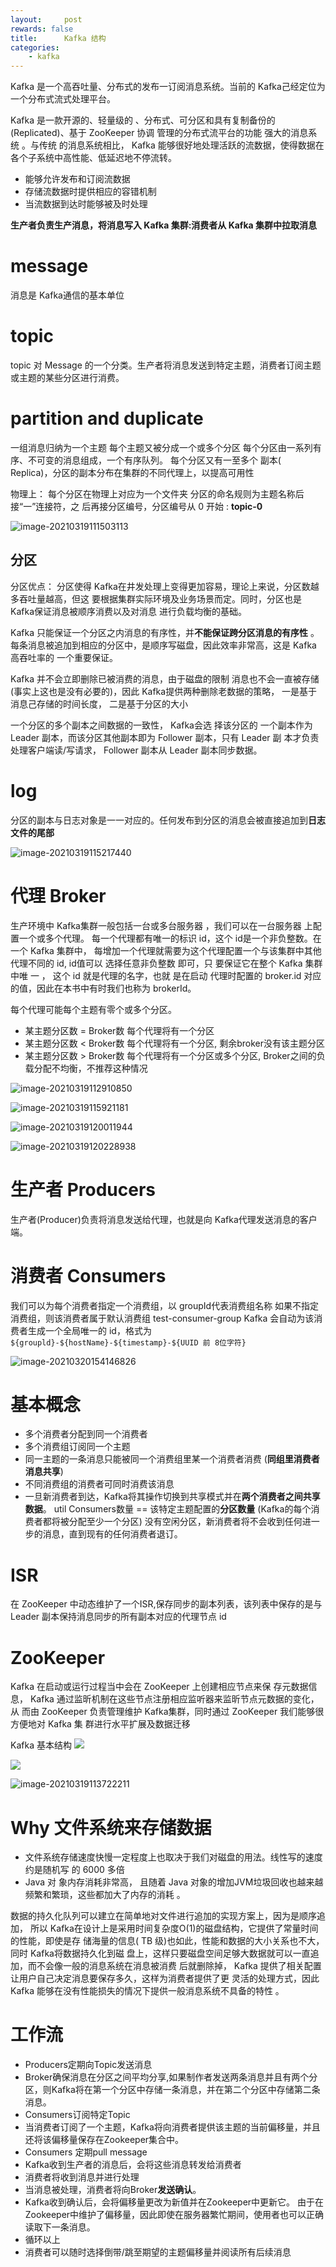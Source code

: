 ```yaml
---
layout:     post
rewards: false
title:      Kafka 结构
categories:
    - kafka
---
```


Kafka 是一个高吞吐量、分布式的发布一订阅消息系统。当前的 Kafka己经定位为一个分布式流式处理平台。

Kafka 是一款开源的、轻量级的 、分布式、可分区和具有复制备份的 (Replicated)、基于 ZooKeeper 协调 管理的分布式流平台的功能 强大的消息系统 。与传统 的消息系统相比， Kafka 能够很好地处理活跃的流数据，使得数据在各个子系统中高性能、低延迟地不停流转。

- 能够允许发布和订阅流数据
- 存储流数据时提供相应的容错机制
- 当流数据到达时能够被及时处理

**生产者负责生产消息，将消息写入 Kafka 集群:消费者从 Kafka 集群中拉取消息**

# message
消息是 Kafka通信的基本单位
# topic
topic 对 Message 的一个分类。生产者将消息发送到特定主题，消费者订阅主题或主题的某些分区进行消费。
# partition and duplicate
一组消息归纳为一个主题
每个主题又被分成一个或多个分区
每个分区由一系列有序、不可变的消息组成，一个有序队列。
每个分区又有一至多个 副本( Replica)，分区的副本分布在集群的不同代理上，以提高可用性

物理上：
每个分区在物理上对应为一个文件夹
分区的命名规则为主题名称后接“一”连接符，之 后再接分区编号，分区编号从 0 开始 :  **topic-0**

![image-20210319111503113](https://tva1.sinaimg.cn/large/008eGmZEly1gop1lmc2r4j31te0ssnpe.jpg)

## 分区
分区优点：
分区使得 Kafka在井发处理上变得更加容易，理论上来说，分区数越多吞吐量越高，但这 要根据集群实际环境及业务场景而定。同时，分区也是 Kafka保证消息被顺序消费以及对消息 进行负载均衡的基础。

Kafka 只能保证一个分区之内消息的有序性，并**不能保证跨分区消息的有序性** 。 每条消息被追加到相应的分区中，是顺序写磁盘，因此效率非常高，这是 Kafka 高吞吐率的 一个重要保证。

Kafka 并不会立即删除已被消费的消息，由于磁盘的限制 消息也不会一直被存储(事实上这也是没有必要的)，因此 Kafka提供两种删除老数据的策略， 一是基于消息己存储的时间长度， 二是基于分区的大小

一个分区的多个副本之间数据的一致性， Kafka会选 择该分区的 一个副本作为 Leader 副本，而该分区其他副本即为 Follower 副本，只有 Leader 副 本才负责处理客户端读/写请求， Follower 副本从 Leader 副本同步数据。

# log
分区的副本与日志对象是一一对应的。任何发布到分区的消息会被直接追加到**日志文件的尾部**

![image-20210319115217440](https://tva1.sinaimg.cn/large/008eGmZEly1gop2obkszsj31jo0u04qr.jpg)





# 代理 Broker

生产环境中 Kafka集群一般包括一台或多台服务器 ，我们可以在一台服务器 上配置一个或多个代理。
每一个代理都有唯一的标识 id，这个 id是一个非负整数。在一个 Kafka 集群中，
每增加一个代理就需要为这个代理配置一个与该集群中其他代理不同的 id, id值可以 选择任意非负整数 即可，只 要保证它在整个 Kafka 集群中唯 一 ，
这个 id 就是代理的名字，也就 是在启动 代理时配置的 broker.id 对应的值，因此在本书中有时我们也称为 brokerId。

每个代理可能每个主题有零个或多个分区。
- 某主题分区数 = Broker数 每个代理将有一个分区
- 某主题分区数 < Broker数 每个代理将有一个分区, 剩余broker没有该主题分区
- 某主题分区数 > Broker数 每个代理将有一个分区或多个分区, Broker之间的负载分配不均衡，不推荐这种情况

![image-20210319112910850](https://tva1.sinaimg.cn/large/008eGmZEly1gop209myu7j31ki0u0e83.jpg)

![image-20210319115921181](https://tva1.sinaimg.cn/large/008eGmZEly1gop2vnz7adj31ne0u07wj.jpg)

![image-20210319120011944](https://tva1.sinaimg.cn/large/008eGmZEly1gop2wjwqywj31mj0u0x6q.jpg)

![image-20210319120228938](https://tva1.sinaimg.cn/large/008eGmZEly1gop2yxbkw9j31ha0u0e82.jpg)



# 生产者 Producers

生产者(Producer)负责将消息发送给代理，也就是向 Kafka代理发送消息的客户端。

# 消费者 Consumers

我们可以为每个消费者指定一个消费组，以 groupId代表消费组名称
如果不指定消费组，则该消费者属于默认消费组 test-consumer-group Kafka
会自动为该消费者生成一个全局唯一的
id，格式为`${groupld}-${hostName}-${timestamp}-${UUID 前 8位字符}`

![image-20210320154146826](https://tva1.sinaimg.cn/large/008eGmZEgy1goqexg8hl7j31mn0u0e84.jpg)

# 基本概念
- 多个消费者分配到同一个消费者
- 多个消费组订阅同一个主题
- 同一主题的一条消息只能被同一个消费组里某一个消费者消费 (**同组里消费者消息共享**)
- 不同消费组的消费者可同时消费该消息
- 一旦新消费者到达，Kafka将其操作切换到共享模式并在**两个消费者之间共享数据**。 util
  Consumers数量 == 该特定主题配置的**分区数量**
  (Kafka的每个消费者都将被分配至少一个分区)
  没有空闲分区，新消费者将不会收到任何进一步的消息，直到现有的任何消费者退订。


# ISR 
在 ZooKeeper 中动态维护了一个ISR,保存同步的副本列表，该列表中保存的是与
Leader 副本保持消息同步的所有副本对应的代理节点 id

# ZooKeeper
Kafka 在启动或运行过程当中会在 ZooKeeper 上创建相应节点来保 存元数据信息， Kafka 通过监昕机制在这些节点注册相应监听器来监昕节点元数据的变化，从 而由 ZooKeeper 负责管理维护 Kafka集群，同时通过 ZooKeeper 我们能够很方便地对 Kafka 集 群进行水平扩展及数据迁移

Kafka 基本结构
![](https://tva3.sinaimg.cn/large/006tNbRwgy1fv95als00rj31kw12zjvh.jpg)

![](https://tva1.sinaimg.cn/large/008eGmZEly1gop24gyunhj31js0u0gu0.jpg)

![image-20210319113722211](https://tva1.sinaimg.cn/large/008eGmZEly1gop28sdcyqj31m50u0u0y.jpg)

# Why 文件系统来存储数据

- 文件系统存储速度快慢一定程度上也取决于我们对磁盘的用法。线性写的速度约是随机写 的 6000 多倍
- Java 对 象内存消耗非常高， 且随着 Java 对象的增加JVM垃圾回收也越来越频繁和繁琐，这些都加大了内存的消耗 。

数据的持久化队列可以建立在简单地对文件进行追加的实现方案上，因为是顺序追加， 所以
Kafka在设计上是采用时间复杂度O(1)的磁盘结构，它提供了常量时间的性能，即使是存
储海量的信息( TB 级)也如此，性能和数据的大小关系也不大，同时 Kafka将数据持久化到磁
盘上，这样只要磁盘空间足够大数据就可以一直追加，而不会像一般的消息系统在消息被消费
后就删除掉， Kafka 提供了相关配置让用户自己决定消息要保存多久，这样为消费者提供了更
灵活的处理方式，因此 Kafka 能够在没有性能损失的情况下提供一般消息系统不具备的特性 。

# 工作流


- Producers定期向Topic发送消息
- Broker确保消息在分区之间平均分享,如果制作者发送两条消息并且有两个分区，则Kafka将在第一个分区中存储一条消息，并在第二个分区中存储第二条消息。
- Consumers订阅特定Topic
- 当消费者订阅了一个主题，Kafka将向消费者提供该主题的当前偏移量，并且还将该偏移量保存在Zookeeper集合中。
- Consumers 定期pull message
- Kafka收到生产者的消息后，会将这些消息转发给消费者
- 消费者将收到消息并进行处理
- 当消息被处理，消费者将向Broker**发送确认**。
- Kafka收到确认后，会将偏移量更改为新值并在Zookeeper中更新它。 由于在Zookeeper中维护了偏移量，因此即使在服务器繁忙期间，使用者也可以正确读取下一条消息。
- 循环以上
- 消费者可以随时选择倒带/跳至期望的主题偏移量并阅读所有后续消息


